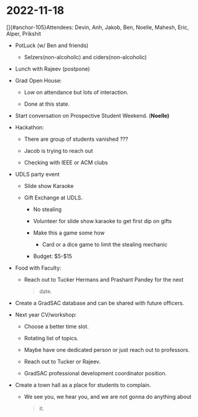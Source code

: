 # 2022-11-18

[]{#anchor-105}Attendees: Devin, Anh, Jakob, Ben, Noelle, Mahesh, Eric,
Alper, Prikshit

-   PotLuck (w/ Ben and friends)

    -   Selzers(non-alcoholic) and ciders(non-alcoholic)

-   Lunch with Rajeev (postpone)

-   Grad Open House:

    -   Low on attendance but lots of interaction.

    -   Done at this state.

-   Start conversation on Prospective Student Weekend. (**Noelle)**

-   Hackathon:

    -   There are group of students vanished ???

    -   Jacob is trying to reach out

    -   Checking with IEEE or ACM clubs

-   UDLS party event

    -   Slide show Karaoke

    -   Gift Exchange at UDLS.

        -   No stealing

        -   Volunteer for slide show karaoke to get first dip on gifts

        -   Make this a game some how

            -   Card or a dice game to limit the stealing mechanic

        -   Budget: \$5-\$15

-   Food with Faculty:

    -   Reach out to Tucker Hermans and Prashant Pandey for the next
        > date.

-   Create a GradSAC database and can be shared with future officers.

-   Next year CV/workshop:

    -   Choose a better time slot.

    -   Rotating list of topics.

    -   Maybe have one dedicated person or just reach out to professors.

    -   Reach out to Tucker or Rajeev.

    -   GradSAC professional development coordinator position.

-   Create a town hall as a place for students to complain.

    -   We see you, we hear you, and we are not gonna do anything about
        > it.

